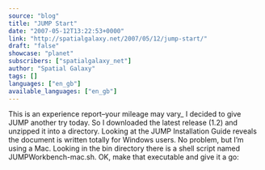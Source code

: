 ```yaml
---
source: "blog"
title: "JUMP Start"
date: "2007-05-12T13:22:53+0000"
link: "http://spatialgalaxy.net/2007/05/12/jump-start/"
draft: "false"
showcase: "planet"
subscribers: ["spatialgalaxy_net"]
author: "Spatial Galaxy"
tags: []
languages: ["en_gb"]
available_languages: ["en_gb"]
---
```


This is an experience report&ndash;your mileage may vary_
I decided to give JUMP another try today. So I downloaded the latest release (1.2) and unzipped it into a directory. Looking at the JUMP Installation Guide reveals the document is written totally for Windows users. No problem, but I&rsquo;m using a Mac.
Looking in the bin directory there is a shell script named JUMPWorkbench-mac.sh. OK, make that executable and give it a go:
